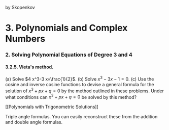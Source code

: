 by Skopenkov

# 3. Polynomials and Complex Numbers
### 2. Solving Polynomial Equations of Degree 3 and 4

#### 3.2.5. Vieta's method. 

(a) Solve $4 x^3-3 x=\frac{1}{2}$.
(b) Solve $x^3-3 x-1=0$.
(c) Use the cosine and inverse cosine functions to devise a general formula for the solution of $x^3+p x+q=0$ by the method outlined in these problems. Under what conditions can $x^3+p x+q=0$ be solved by this method?

[[Polynomials with Trigonometric Solutions]]

Triple angle formulas. You can easily reconstruct these from the addition and double angle formulas.

